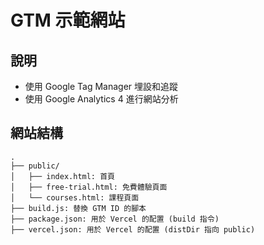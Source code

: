 # GTM 示範網站

## 說明

- 使用 Google Tag Manager 埋設和追蹤
- 使用 Google Analytics 4 進行網站分析

## 網站結構

```
.
├── public/
│   ├── index.html: 首頁
│   ├── free-trial.html: 免費體驗頁面
│   └── courses.html: 課程頁面
├── build.js: 替換 GTM ID 的腳本
├── package.json: 用於 Vercel 的配置 (build 指令)
├── vercel.json: 用於 Vercel 的配置 (distDir 指向 public)
```
